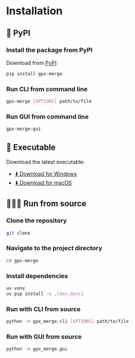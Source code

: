 # Installation


## 🐍 PyPI

### Install the package from PyPI

Download from [PyPI](https://pypi.org/):

```bash
pip install gpx-merge
```

### Run CLI from command line
```bash
gpx-merge [OPTIONS] path/to/file
```

### Run GUI from command line
```bash
gpx-merge-gui
```

## 🔽 Executable

Download the latest executable:

- [⬇️ Download for Windows](https://github.com/pamagister/gpx-merge/releases/latest/download/installer-win.zip)
- [⬇️ Download for macOS](https://github.com/pamagister/gpx-merge/releases/latest/download/package-macos.zip)


## 👩🏼‍💻 Run from source

### Clone the repository

```bash
git clone
```

### Navigate to the project directory

```bash
cd gpx-merge
```

### Install dependencies

```bash
uv venv
uv pip install -e .[dev,docs]
```


### Run with CLI from source

```bash
python -m gpx_merge.cli [OPTIONS] path/to/file
```


### Run with GUI from source

```bash
python -m gpx_merge.gui
```

